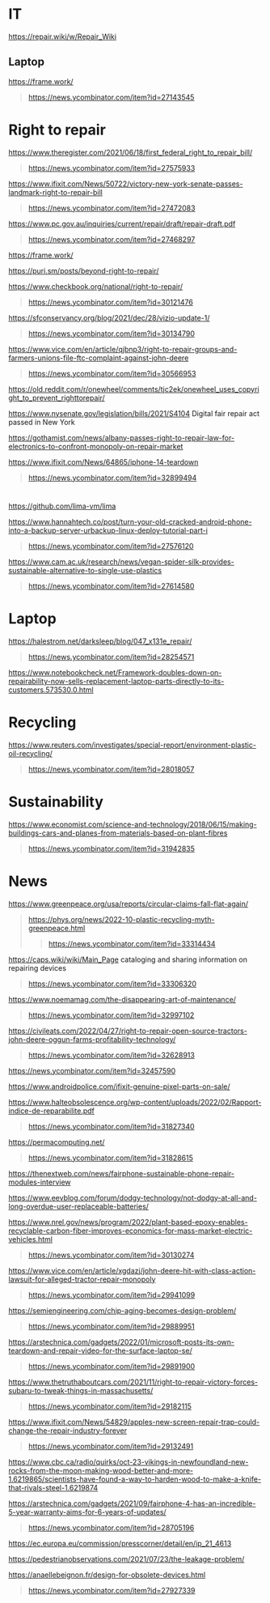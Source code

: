# IT
https://repair.wiki/w/Repair_Wiki
> 
## Laptop
https://frame.work/
> https://news.ycombinator.com/item?id=27143545

# Right to repair
https://www.theregister.com/2021/06/18/first_federal_right_to_repair_bill/
> https://news.ycombinator.com/item?id=27575933

https://www.ifixit.com/News/50722/victory-new-york-senate-passes-landmark-right-to-repair-bill
> https://news.ycombinator.com/item?id=27472083

https://www.pc.gov.au/inquiries/current/repair/draft/repair-draft.pdf
> https://news.ycombinator.com/item?id=27468297

https://frame.work/

https://puri.sm/posts/beyond-right-to-repair/

https://www.checkbook.org/national/right-to-repair/
> https://news.ycombinator.com/item?id=30121476

https://sfconservancy.org/blog/2021/dec/28/vizio-update-1/
> https://news.ycombinator.com/item?id=30134790

https://www.vice.com/en/article/qjbnp3/right-to-repair-groups-and-farmers-unions-file-ftc-complaint-against-john-deere
> https://news.ycombinator.com/item?id=30566953

https://old.reddit.com/r/onewheel/comments/tjc2ek/onewheel_uses_copyright_to_prevent_righttorepair/

https://www.nysenate.gov/legislation/bills/2021/S4104 Digital fair repair act passed in New York

https://gothamist.com/news/albany-passes-right-to-repair-law-for-electronics-to-confront-monopoly-on-repair-market

https://www.ifixit.com/News/64865/iphone-14-teardown
> https://news.ycombinator.com/item?id=32899494

#
https://github.com/lima-vm/lima

https://www.hannahtech.co/post/turn-your-old-cracked-android-phone-into-a-backup-server-urbackup-linux-deploy-tutorial-part-i
> https://news.ycombinator.com/item?id=27576120

https://www.cam.ac.uk/research/news/vegan-spider-silk-provides-sustainable-alternative-to-single-use-plastics
> https://news.ycombinator.com/item?id=27614580

# Laptop
https://halestrom.net/darksleep/blog/047_x131e_repair/
> https://news.ycombinator.com/item?id=28254571

https://www.notebookcheck.net/Framework-doubles-down-on-repairability-now-sells-replacement-laptop-parts-directly-to-its-customers.573530.0.html

# Recycling
https://www.reuters.com/investigates/special-report/environment-plastic-oil-recycling/
> https://news.ycombinator.com/item?id=28018057

# Sustainability
https://www.economist.com/science-and-technology/2018/06/15/making-buildings-cars-and-planes-from-materials-based-on-plant-fibres
> https://news.ycombinator.com/item?id=31942835

# News
https://www.greenpeace.org/usa/reports/circular-claims-fall-flat-again/
> https://phys.org/news/2022-10-plastic-recycling-myth-greenpeace.html
> > https://news.ycombinator.com/item?id=33314434

https://caps.wiki/wiki/Main_Page cataloging and sharing information on repairing devices
> https://news.ycombinator.com/item?id=33306320

https://www.noemamag.com/the-disappearing-art-of-maintenance/
> https://news.ycombinator.com/item?id=32997102

https://civileats.com/2022/04/27/right-to-repair-open-source-tractors-john-deere-oggun-farms-profitability-technology/
> https://news.ycombinator.com/item?id=32628913

https://news.ycombinator.com/item?id=32457590

https://www.androidpolice.com/ifixit-genuine-pixel-parts-on-sale/

https://www.halteobsolescence.org/wp-content/uploads/2022/02/Rapport-indice-de-reparabilite.pdf
> https://news.ycombinator.com/item?id=31827340

https://permacomputing.net/
> https://news.ycombinator.com/item?id=31828615

https://thenextweb.com/news/fairphone-sustainable-phone-repair-modules-interview

https://www.eevblog.com/forum/dodgy-technology/not-dodgy-at-all-and-long-overdue-user-replaceable-batteries/

https://www.nrel.gov/news/program/2022/plant-based-epoxy-enables-recyclable-carbon-fiber-improves-economics-for-mass-market-electric-vehicles.html
> https://news.ycombinator.com/item?id=30130274

https://www.vice.com/en/article/xgdazj/john-deere-hit-with-class-action-lawsuit-for-alleged-tractor-repair-monopoly
> https://news.ycombinator.com/item?id=29941099

https://semiengineering.com/chip-aging-becomes-design-problem/
> https://news.ycombinator.com/item?id=29889951

https://arstechnica.com/gadgets/2022/01/microsoft-posts-its-own-teardown-and-repair-video-for-the-surface-laptop-se/
> https://news.ycombinator.com/item?id=29891900

https://www.thetruthaboutcars.com/2021/11/right-to-repair-victory-forces-subaru-to-tweak-things-in-massachusetts/
> https://news.ycombinator.com/item?id=29182115

https://www.ifixit.com/News/54829/apples-new-screen-repair-trap-could-change-the-repair-industry-forever
> https://news.ycombinator.com/item?id=29132491

https://www.cbc.ca/radio/quirks/oct-23-vikings-in-newfoundland-new-rocks-from-the-moon-making-wood-better-and-more-1.6219865/scientists-have-found-a-way-to-harden-wood-to-make-a-knife-that-rivals-steel-1.6219874

https://arstechnica.com/gadgets/2021/09/fairphone-4-has-an-incredible-5-year-warranty-aims-for-6-years-of-updates/
> https://news.ycombinator.com/item?id=28705196

https://ec.europa.eu/commission/presscorner/detail/en/ip_21_4613

https://pedestrianobservations.com/2021/07/23/the-leakage-problem/

https://anaellebeignon.fr/design-for-obsolete-devices.html
> https://news.ycombinator.com/item?id=27927339